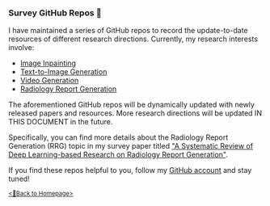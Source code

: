 ### Survey GitHub Repos 📂

I have maintained a series of GitHub repos to record the update-to-date resources of different research directions. Currently, my research interests involve:
- [Image Inpainting](https://github.com/AlonzoLeeeooo/awesome-image-inpainting-studies)
- [Text-to-Image Generation](https://github.com/AlonzoLeeeooo/awesome-text-to-image-studies)
- [Video Generation](https://github.com/AlonzoLeeeooo/awesome-video-generation)
- [Radiology Report Generation](https://github.com/AlonzoLeeeooo/awesome-radiology-report-generation)

The aforementioned GitHub repos will be dynamically updated with newly released papers and resources. More research directions will be updated IN THIS DOCUMENT in the future.

Specifically, you can find more details about the Radiology Report Generation (RRG) topic in my survey paper titled ["A Systematic Review of Deep Learning-based Research on Radiology Report Generation"](https://arxiv.org/abs/2311.14199).

If you find these repos helpful to you, follow my [GitHub account](https://github.com/AlonzoLeeeooo) and stay tuned!

[<u><small><🎯Back to Homepage></small></u>](./README.md)